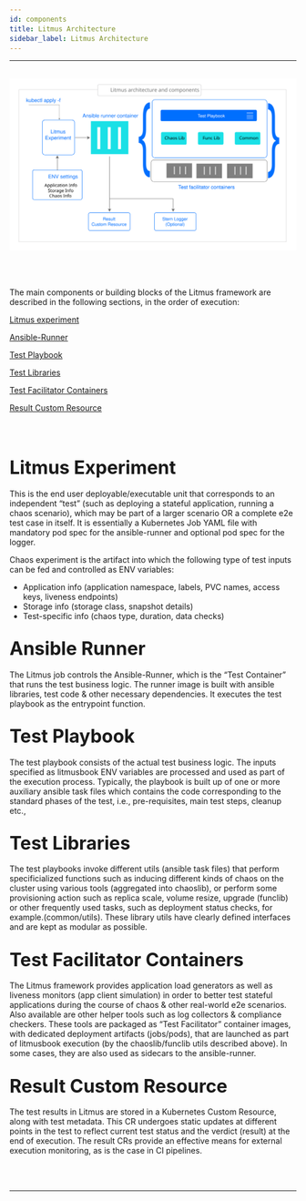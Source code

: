 ```yaml
---
id: components
title: Litmus Architecture
sidebar_label: Litmus Architecture
---
```

------



<br><img src="/docs/assets/archi.svg" alt="Litmus Overview" width="800"/>

<br>

<br>

The main components or building blocks of the Litmus framework are described in 
the following sections, in the order of execution: 

[Litmus experiment](/docs/next/components.html#font-size-6-litmus-experiment-font)

[Ansible-Runner](/docs/next/components.html#font-size-6-ansible-runner-font)

[Test Playbook](/docs/next/components.html#font-size-6-test-playbook-font)

[Test Libraries](/docs/next/components.html#font-size-6-test-libraries-font)

[Test Facilitator Containers](/docs/next/components.html#font-size-6-test-facilitator-containers-font)

[Result Custom Resource](/docs/next/components.html#font-size-6-result-custom-resource-font)

<br>

<br>



## <font size="6">Litmus Experiment</font>

This is the end user deployable/executable unit that corresponds to an independent “test”
(such as deploying a stateful application, running a chaos scenario), which may be part of a
larger scenario OR a complete e2e test case in itself. It is essentially a Kubernetes Job
YAML file with mandatory pod spec for the ansible-runner and optional pod spec for the logger.

Chaos experiment is the artifact into which the following type of test inputs can be fed
and  controlled as ENV variables:

- Application info (application namespace, labels, PVC names, access keys, liveness endpoints)
- Storage info (storage class, snapshot details)
- Test-specific info (chaos type, duration, data checks)

## <font size="6">Ansible Runner</font>

The Litmus job controls the Ansible-Runner, which is the “Test Container” that runs the 
test business logic. The runner image is built with ansible libraries, test code & other 
necessary dependencies. It executes the test playbook as the entrypoint function. 

## <font size="6">Test Playbook</font>

The test playbook consists of the actual test business logic. The inputs specified as 
litmusbook ENV variables are processed and used as part of the execution process. Typically, 
the playbook is built up of one or more auxiliary ansible task files which contains the 
code corresponding to the standard phases of the test, i.e., pre-requisites, main test steps, 
cleanup etc., 

## <font size="6">Test Libraries</font>

The test playbooks invoke different utils (ansible task files) that perform specificialized 
functions such as inducing different kinds of chaos on the cluster using various tools 
(aggregated into chaoslib), or perform some provisioning action such as replica scale, volume 
resize, upgrade (funclib) or other frequently used tasks, such as deployment status checks, 
for example.(common/utils). These library utils have clearly defined interfaces and are kept 
as modular as possible. 

## <font size="6">Test Facilitator Containers</font>

The Litmus framework provides application load generators as well as liveness monitors 
(app client simulation) in order to better test stateful applications during the course of 
chaos & other real-world e2e scenarios. Also available are other helper tools such as log 
collectors & compliance checkers. These tools are packaged as “Test Facilitator” container 
images, with dedicated deployment artifacts (jobs/pods), that are launched as part of 
litmusbook execution (by the chaoslib/funclib utils described above). In some cases, they 
are also used as sidecars to the ansible-runner.

## <font size="6">Result Custom Resource</font>

The test results in Litmus are stored in a Kubernetes Custom Resource, along with test metadata. 
This CR undergoes static updates at different points in the test to reflect current test status 
and the verdict (result) at the end of execution. The result CRs provide an  effective means 
for external execution monitoring, as is the case in CI pipelines.



<br>

<br>

<hr>

<br>

<br>




<!-- Hotjar Tracking Code for https://docs.openebs.io -->

<script>
    (function(h,o,t,j,a,r){
        h.hj=h.hj||function(){(h.hj.q=h.hj.q||[]).push(arguments)};
        h._hjSettings={hjid:1239116,hjsv:6};
        a=o.getElementsByTagName('head')[0];
        r=o.createElement('script');r.async=1;
        r.src=t+h._hjSettings.hjid+j+h._hjSettings.hjsv;
        a.appendChild(r);
    })(window,document,'https://static.hotjar.com/c/hotjar-','.js?sv=');
</script>


<!-- Global site tag (gtag.js) - Google Analytics -->

<script async src="https://www.googletagmanager.com/gtag/js?id=UA-92076314-12"></script>
<script>
  window.dataLayer = window.dataLayer || [];
  function gtag(){dataLayer.push(arguments);}
  gtag('js', new Date());

  gtag('config', 'UA-92076314-12');
</script>
